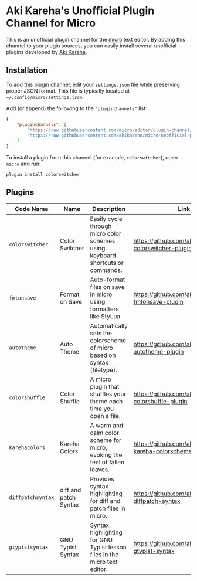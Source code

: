 # Aki Kareha's Unofficial Plugin Channel for Micro

This is an unofficial plugin channel for the
[micro](https://micro-editor.github.io/) text editor.
By adding this channel to your plugin sources, you can easily install several
unofficial plugins developed by [Aki Kareha](https://github.com/akikareha).

## Installation

To add this plugin channel, edit your `settings.json` file while preserving
proper JSON format.
This file is typically located at `~/.config/micro/settings.json`.

Add (or append) the following to the `"pluginchannels"` list:

```json
{
    "pluginchannels": [
        "https://raw.githubusercontent.com/micro-editor/plugin-channel/master/channel.json",
        "https://raw.githubusercontent.com/akikareha/micro-unofficial-plugin-channel/master/channel.json"
    ]
}
```

To install a plugin from this channel (for example, `colorswitcher`), open
`micro` and run:

```
plugin install colorswitcher
```

## Plugins

| Code Name         | Name                  | Description                                                                    | Link                                                    |
| ----------------- | --------------------- | ------------------------------------------------------------------------------ | ------------------------------------------------------- |
| `colorswitcher`   | Color Switcher        | Easily cycle through micro color schemes using keyboard shortcuts or commands. | https://github.com/akikareha/micro-colorswitcher-plugin |
| `fmtonsave`       | Format on Save        | Auto-format files on save in micro using formatters like StyLua.               | https://github.com/akikareha/micro-fmtonsave-plugin     |
| `autotheme`       | Auto Theme            | Automatically sets the colorscheme of micro based on syntax (filetype).        | https://github.com/akikareha/micro-autotheme-plugin     |
| `colorshuffle`    | Color Shuffle         | A micro plugin that shuffles your theme each time you open a file.             | https://github.com/akikareha/micro-colorshuffle-plugin  |
| `karehacolors`    | Kareha Colors         | A warm and calm color scheme for micro, evoking the feel of fallen leaves.     | https://github.com/akikareha/micro-kareha-colorschemes  |
| `diffpatchsyntax` | diff and patch Syntax | Provides syntax highlighting for diff and patch files in micro.                | https://github.com/akikareha/micro-diffpatch-syntax     |
| `gtypistsyntax`   | GNU Typist Syntax     | Syntax highlighting for GNU Typist lesson files in the micro text editor.      | https://github.com/akikareha/micro-gtypist-syntax       |
